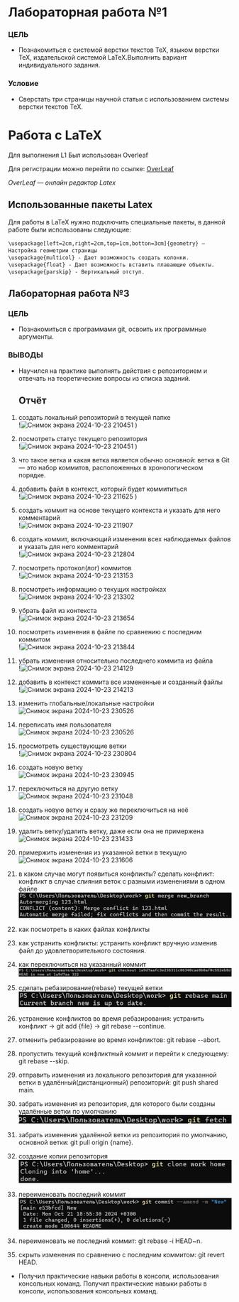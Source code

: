 # Лабораторная работа №1
### ЦЕЛЬ
- Познакомиться с системой верстки текстов TeX, языком верстки TeX, издательской системой LaTeX.Выполнить вариант индивидуального задания.
### Условие
- Сверстать три страницы научной статьи с использованием системы верстки текстов TeX.
# Работа с LaTeX 

Для выполнения L1
Был использован Overleaf

Для регистрации можно перейти по ссылке:
[OverLeaf](https://www.overleaf.com)

*OverLeaf — онлайн редактор Latex* 
## Использованные пакеты Latex

Для работы в LaTeX нужно подключить специальные пакеты, в данной работе были использованы следующие:

```\usepackage{multicol} — Даёт возможность разделить страницу на 2 и более коллонны
\usepackage[left=2cm,right=2cm,top=1cm,botton=3cm]{geometry} — Настройка геометрии страницы
\usepackage{multicol} - Дает возможность создать колонки.
\usepackage{float} - Дает возможность вставить плавающие объекты.
\usepackage{parskip} - Вертикальный отступ.
```
## Лабораторная работа №3
### ЦЕЛЬ
- Познакомиться с программами git, освоить их программные аргументы.
### ВЫВОДЫ
- Научился на практике выполнять действия с репозиторием и отвечать на теоретические вопросы из списка заданий.
  ## Отчёт
1. создать локальный репозиторий в текущей папке <br>!![Снимок экрана 2024-10-23 210451](https://github.com/user-attachments/assets/9f225bdf-da8c-40d1-8bf0-93136b277f25)
)
2. посмотреть статус текущего репозитория <br>!![Снимок экрана 2024-10-23 210451](https://github.com/user-attachments/assets/1fb541c2-a1ea-4812-a4d2-bd2ac64c9534)
)
3. что такое ветка и какая ветка является обычно основной: ветка в Git — это набор коммитов, расположенных в хронологическом порядке.
4. добавить файл в контекст, который будет коммититься <br>!![Снимок экрана 2024-10-23 211625](https://github.com/user-attachments/assets/c585387d-fef3-43c2-a147-d57b54a0ed1c)
)
5. cоздать коммит на основе текущего контекста и указать для него комментарий <br>!![Снимок экрана 2024-10-23 211907](https://github.com/user-attachments/assets/360e79ef-6e06-475b-b7a3-807ee5dfa7af)

6. создать коммит, включающий изменения всех наблюдаемых файлов и указать для него комментарий <br>!![Снимок экрана 2024-10-23 212804](https://github.com/user-attachments/assets/cd1de8c4-1a5f-4296-9300-6a45c797a9d6)

7. посмотреть протокол(лог) коммитов <br>!![Снимок экрана 2024-10-23 213153](https://github.com/user-attachments/assets/a3261af6-a2aa-4add-b535-9a35475dda62)

8. посмотреть информацию о текущих настройках <br>!![Снимок экрана 2024-10-23 213302](https://github.com/user-attachments/assets/24ba9ac1-8761-467c-845e-1cc361da9817)

9. убрать файл из контекста <br>!![Снимок экрана 2024-10-23 213654](https://github.com/user-attachments/assets/e69ffa8c-7a63-4d62-a406-3169b6035e4f)

10. посмотреть изменения в файле по сравнению с последним коммитом <br>!![Снимок экрана 2024-10-23 213844](https://github.com/user-attachments/assets/a2491385-4292-40ba-8c8d-8a6216f8cc05)

11. убрать изменения относительно последнего коммита из файла <br>!![Снимок экрана 2024-10-23 214129](https://github.com/user-attachments/assets/e8674ac5-7d15-419d-857a-fdfde2056683)

12. добавить в контекст коммита все измененные и созданный файлы <br>!![Снимок экрана 2024-10-23 214213](https://github.com/user-attachments/assets/2af1f393-2433-4a3c-9ac5-9b3e0d2fb1de)

13. изменить глобальные/локальные настройки <br>![Снимок экрана 2024-10-23 230526](https://github.com/user-attachments/assets/d1f960d9-41d7-4a60-8ba5-405d3997a8f1)


14. переписать имя пользователя <br>![Снимок экрана 2024-10-23 230526](https://github.com/user-attachments/assets/882bed4c-0f8f-4914-9d36-fb03862398be)

15. просмотреть существующие ветки <br>!![Снимок экрана 2024-10-23 230804](https://github.com/user-attachments/assets/31fe2f50-b248-4780-bb33-c4a22aa26e02)

16. создать новую ветку <br>![Снимок экрана 2024-10-23 230945](https://github.com/user-attachments/assets/99493ebd-4d16-4938-a3d2-9b88fa1f7f18)

17. переключиться на другую ветку <br>![Снимок экрана 2024-10-23 231048](https://github.com/user-attachments/assets/539f7c9e-0663-4105-8509-05d4724eb464)

18. создать новую ветку и сразу же переключиться на неё <br>![Снимок экрана 2024-10-23 231209](https://github.com/user-attachments/assets/86601f60-5366-40ff-b2e2-88895dbf3667)

19. удалить ветку/удалить ветку, даже если она не примержена <br>![Снимок экрана 2024-10-23 231433](https://github.com/user-attachments/assets/83c2e319-2bf4-479d-a838-adbc4c49d865)

20. примержить изменения из указанной ветки в текущую <br>![Снимок экрана 2024-10-23 231606](https://github.com/user-attachments/assets/df566817-3a6f-4156-abbe-9d14a63ac7dd)
21. в каком случае могут появиться конфликты? сделать конфликт: конфликт в случае слияния веток с разными изменениями в одном файле <br>![21](images/21.png)
22. как посмотреть в каких файлах конфликты
23. как устранить конфликты: устранить конфликт вручную изменив файл до удовлетворительного состояния.
24. как переключиться на указанный коммит <br>![24](images/24.png)
25. сделать ребазирование(rebase) текущей ветки <br>![25](images/25.png)
26. устранение конфликтов во время ребазирования: устранить конфликт → git add {file} → git rebase --continue.
27. отменить ребазирование во время конфликтов: git rebase --abort.
28. пропустить текущий конфликтный коммит и перейти к следующему: git rebase --skip.
29. отправить изменения из локального репозитория для указанной ветки в удалённый(дистанционный) репозиторий: git push shared main.
30. забрать изменения из репозитория, для которого были созданы удалённые ветки по умолчанию <br>![30](images/30.png)
31. забрать изменения удалённой ветки из репозитория по умолчанию, основной ветки: git pull origin {name}.
32. создание копии репозитория <br>![32](images/32.png)
33. переименовать последний коммит <br>![33](images/33.png)
34. переименовать не последний коммит: git rebase -i HEAD~n.
35. скрыть изменения по сравнению с последним коммитом: git revert HEAD.
- Получил практические навыки работы в консоли, использования консольных команд.
Получил практические навыки работы в консоли, использования консольных команд.
